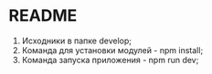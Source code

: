 # README

1. Исходники в папке develop;
2. Команда для установки модулей - npm install;
3. Команда запуска приложения - npm run dev;

